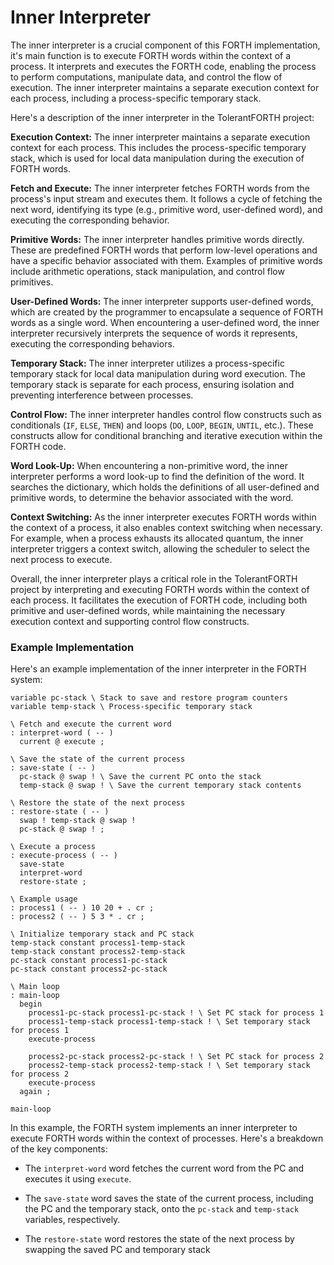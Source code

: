 # Inner Interpreter

The inner interpreter is a crucial component of this FORTH implementation, it's main function is to execute FORTH words within the context of a process. It interprets and executes the FORTH code, enabling the process to perform computations, manipulate data, and control the flow of execution. The inner interpreter maintains a separate execution context for each process, including a process-specific temporary stack.

Here's a description of the inner interpreter in the TolerantFORTH project:

**Execution Context:** The inner interpreter maintains a separate execution context for each process. This includes the process-specific temporary stack, which is used for local data manipulation during the execution of FORTH words.

**Fetch and Execute:** The inner interpreter fetches FORTH words from the process's input stream and executes them. It follows a cycle of fetching the next word, identifying its type (e.g., primitive word, user-defined word), and executing the corresponding behavior.

**Primitive Words:** The inner interpreter handles primitive words directly. These are predefined FORTH words that perform low-level operations and have a specific behavior associated with them. Examples of primitive words include arithmetic operations, stack manipulation, and control flow primitives.

**User-Defined Words:** The inner interpreter supports user-defined words, which are created by the programmer to encapsulate a sequence of FORTH words as a single word. When encountering a user-defined word, the inner interpreter recursively interprets the sequence of words it represents, executing the corresponding behaviors.

**Temporary Stack:** The inner interpreter utilizes a process-specific temporary stack for local data manipulation during word execution. The temporary stack is separate for each process, ensuring isolation and preventing interference between processes.

**Control Flow:** The inner interpreter handles control flow constructs such as conditionals (`IF`, `ELSE`, `THEN`) and loops (`DO`, `LOOP`, `BEGIN`, `UNTIL`, etc.). These constructs allow for conditional branching and iterative execution within the FORTH code.

**Word Look-Up:** When encountering a non-primitive word, the inner interpreter performs a word look-up to find the definition of the word. It searches the dictionary, which holds the definitions of all user-defined and primitive words, to determine the behavior associated with the word.

**Context Switching:** As the inner interpreter executes FORTH words within the context of a process, it also enables context switching when necessary. For example, when a process exhausts its allocated quantum, the inner interpreter triggers a context switch, allowing the scheduler to select the next process to execute.

Overall, the inner interpreter plays a critical role in the TolerantFORTH project by interpreting and executing FORTH words within the context of each process. It facilitates the execution of FORTH code, including both primitive and user-defined words, while maintaining the necessary execution context and supporting control flow constructs.

### Example Implementation

Here's an example implementation of the inner interpreter in the FORTH system:

```forth
variable pc-stack \ Stack to save and restore program counters
variable temp-stack \ Process-specific temporary stack

\ Fetch and execute the current word
: interpret-word ( -- )
  current @ execute ;

\ Save the state of the current process
: save-state ( -- )
  pc-stack @ swap ! \ Save the current PC onto the stack
  temp-stack @ swap ! \ Save the current temporary stack contents

\ Restore the state of the next process
: restore-state ( -- )
  swap ! temp-stack @ swap !
  pc-stack @ swap ! ;

\ Execute a process
: execute-process ( -- )
  save-state
  interpret-word
  restore-state ;

\ Example usage
: process1 ( -- ) 10 20 + . cr ;
: process2 ( -- ) 5 3 * . cr ;

\ Initialize temporary stack and PC stack
temp-stack constant process1-temp-stack
temp-stack constant process2-temp-stack
pc-stack constant process1-pc-stack
pc-stack constant process2-pc-stack

\ Main loop
: main-loop
  begin
    process1-pc-stack process1-pc-stack ! \ Set PC stack for process 1
    process1-temp-stack process1-temp-stack ! \ Set temporary stack for process 1
    execute-process

    process2-pc-stack process2-pc-stack ! \ Set PC stack for process 2
    process2-temp-stack process2-temp-stack ! \ Set temporary stack for process 2
    execute-process
  again ;

main-loop
```

In this example, the FORTH system implements an inner interpreter to execute FORTH words within the context of processes. Here's a breakdown of the key components:

- The `interpret-word` word fetches the current word from the PC and executes it using `execute`.

- The `save-state` word saves the state of the current process, including the PC and the temporary stack, onto the `pc-stack` and `temp-stack` variables, respectively.

- The `restore-state` word restores the state of the next process by swapping the saved PC and temporary stack
